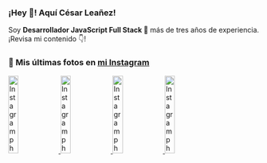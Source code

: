 <h3>¡Hey 👋! Aquí César Leañez!</h3>

<p>Soy <strong>Desarrollador JavaScript Full Stack 🚀</strong> más de tres años de experiencia.<br />¡Revisa mi contenido 👇!</p>

### 📸 Mis últimas fotos en [mi Instagram](https://instagram.com/cele)


<a href='https://instagram.com/p/C1UpuSGLQiG' target='_blank'>
  <img width='20%' src='https://instagram.fkiv3-1.fna.fbcdn.net/v/t51.29350-15/412513918_1325803934584302_4400498733289087214_n.jpg?stp=dst-jpg_e15&_nc_ht=instagram.fkiv3-1.fna.fbcdn.net&_nc_cat=106&_nc_ohc=gsH80QZvK-4Q7kNvgGtrv1F&edm=APU89FABAAAA&ccb=7-5&oh=00_AYBsdL8HVKX7GjHwN2fpTzCexR2hfN-ZImKPr3hzFnKKVg&oe=668A851D&_nc_sid=bc0c2c' alt='Instagram photo' />
</a>
<a href='https://instagram.com/p/CzMY3lzxgmx' target='_blank'>
  <img width='20%' src='https://instagram.fkiv3-1.fna.fbcdn.net/v/t51.29350-15/398916226_819142863293745_2426123683154743297_n.webp?stp=dst-jpg_e35&_nc_ht=instagram.fkiv3-1.fna.fbcdn.net&_nc_cat=109&_nc_ohc=MGhvWP94RzIQ7kNvgE0rQJm&edm=APU89FABAAAA&ccb=7-5&oh=00_AYDXauvXIwGkn4_QTy4VjkRKMDTQcuW4eNShvZExRF5A-w&oe=668A840C&_nc_sid=bc0c2c' alt='Instagram photo' />
</a>
<a href='https://instagram.com/p/CygbQv4uqxM' target='_blank'>
  <img width='20%' src='https://instagram.fkiv3-1.fna.fbcdn.net/v/t51.29350-15/391525959_236593062741789_5868561716480810596_n.webp?stp=dst-jpg_e35&_nc_ht=instagram.fkiv3-1.fna.fbcdn.net&_nc_cat=109&_nc_ohc=tgyjL96gD3QQ7kNvgFzlXw4&edm=APU89FABAAAA&ccb=7-5&oh=00_AYA7ORTt2j3Vft7XNGy59LpPuewGVyKZ5WVfsygi6QgKNQ&oe=668A8A48&_nc_sid=bc0c2c' alt='Instagram photo' />
</a>
<a href='https://instagram.com/p/CxTmOF6vN8M' target='_blank'>
  <img width='20%' src='https://instagram.fkiv3-1.fna.fbcdn.net/v/t51.29350-15/378565944_323878180141713_8920720304536029091_n.jpg?stp=dst-jpg_e15&_nc_ht=instagram.fkiv3-1.fna.fbcdn.net&_nc_cat=109&_nc_ohc=CGapV-F_auMQ7kNvgFv020Z&edm=APU89FABAAAA&ccb=7-5&oh=00_AYA5Dl5601bBAfI1bkEq3R-N01LrYoImJ_gp5MpTp-lFSA&oe=668A8412&_nc_sid=bc0c2c' alt='Instagram photo' />
</a>
